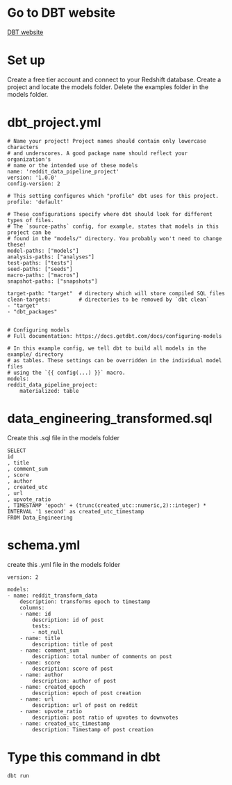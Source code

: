 
# Go to DBT website
[DBT website](https://www.getdbt.com/)

# Set up
Create a free tier account and connect to your Redshift database. 
Create a project and locate the models folder. Delete the examples folder in the models folder.


# dbt_project.yml
    # Name your project! Project names should contain only lowercase characters
    # and underscores. A good package name should reflect your organization's
    # name or the intended use of these models
    name: 'reddit_data_pipeline_project'
    version: '1.0.0'
    config-version: 2

    # This setting configures which "profile" dbt uses for this project.
    profile: 'default'

    # These configurations specify where dbt should look for different types of files.
    # The `source-paths` config, for example, states that models in this project can be
    # found in the "models/" directory. You probably won't need to change these!
    model-paths: ["models"]
    analysis-paths: ["analyses"]
    test-paths: ["tests"]
    seed-paths: ["seeds"]
    macro-paths: ["macros"]
    snapshot-paths: ["snapshots"]

    target-path: "target"  # directory which will store compiled SQL files
    clean-targets:         # directories to be removed by `dbt clean`
    - "target"
    - "dbt_packages"


    # Configuring models
    # Full documentation: https://docs.getdbt.com/docs/configuring-models

    # In this example config, we tell dbt to build all models in the example/ directory
    # as tables. These settings can be overridden in the individual model files
    # using the `{{ config(...) }}` macro.
    models:
    reddit_data_pipeline_project:
        materialized: table

# data_engineering_transformed.sql
Create this .sql file in the models folder

    SELECT 
    id
    , title
    , comment_sum
    , score
    , author
    , created_utc
    , url
    , upvote_ratio
    , TIMESTAMP 'epoch' + (trunc(created_utc::numeric,2)::integer) * INTERVAL '1 second' as created_utc_timestamp
    FROM Data_Engineering

# schema.yml
create this .yml file in the models folder

    version: 2

    models:
    - name: reddit_transform_data
        description: transforms epoch to timestamp
        columns:
        - name: id
            description: id of post
            tests:
            - not_null
        - name: title
            description: title of post
        - name: comment_sum
            description: total number of comments on post
        - name: score
            description: score of post
        - name: author
            description: author of post
        - name: created_epoch
            description: epoch of post creation
        - name: url
            description: url of post on reddit
        - name: upvote_ratio
            description: post ratio of upvotes to downvotes
        - name: created_utc_timestamp
            description: Timestamp of post creation

# Type this command in dbt
    dbt run